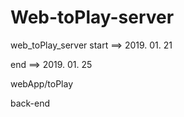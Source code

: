# Web-toPlay-server
web_toPlay_server
start ==> 2019. 01. 21

end ==> 2019. 01. 25

webApp/toPlay

back-end
